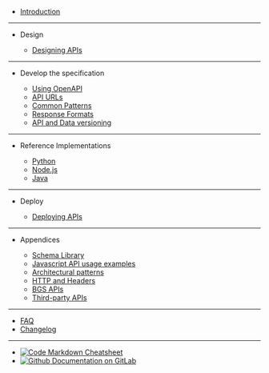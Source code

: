 - [Introduction](main-content/introduction)

---

- Design
  
  - [Designing APIs](main-content/designing-apis)

---

- Develop the specification

  - [Using OpenAPI](main-content/openapi)
  - [API URLs](main-content/urls-https-headers)
  - [Common Patterns](main-content/common-patterns)
  - [Response Formats](main-content/response-formats)
  - [API and Data versioning](main-content/versioning-apis)

---

- Reference Implementations

  - [Python](reference-implementations/python)
  - [Node.js](reference-implementations/node)
  - [Java](reference-implementations/java)


---

- Deploy
  
  - [Deploying APIs](main-content/deploying-apis)

---

- Appendices

  - [Schema Library](appendices/schema-library.md)
  - [Javascript API usage examples](reference-implementations/javascript)
  - [Architectural patterns](appendices/architecture.md)
  - [HTTP and Headers](appendices/http-and-headers.md)
  - [BGS APIs](appendices/bgs-apis.md)
  - [Third-party APIs](appendices/third-party-apis.md)

---

- [FAQ](other/faq.md)
- [Changelog](other/changelog.md)

---

- [![Code](https://icongr.am/feather/code.svg?size=16&color=808080) Markdown Cheatsheet](https://jhildenbiddle.github.io/docsify-themeable/#/markdown)
- [![Github](https://icongram.jgog.in/simple/github.svg?color=808080&size=16) Documentation on GitLab](https://kwvmxgit.ad.nerc.ac.uk/apis/api-guidance-docs/)
<!-- - [![NPM](https://icongram.jgog.in/simple/npm.svg?colored&size=16)Template Documentation](https://docsify.now.sh/) -->
<!-- - [![Twitter](https://icongram.jgog.in/simple/twitter.svg?colored&size=16)@jhildenbiddle](http://twitter.com/jhildenbiddle) -->